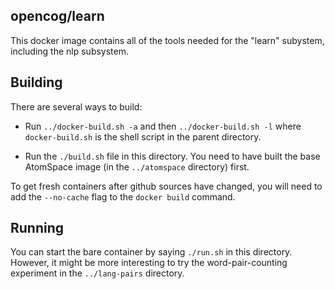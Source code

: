 opencog/learn
-------------
This docker image contains all of the tools needed for the "learn"
subystem, including the nlp subsystem.

## Building

There are several ways to build:
* Run `../docker-build.sh -a` and then `../docker-build.sh -l`
  where `docker-build.sh` is the shell script in the parent directory.

* Run the `./build.sh` file in this directory.  You need to have
  built the base AtomSpace image (in the `../atomspace` directory) first.

To get fresh containers after github sources have changed, you will
need to add the `--no-cache` flag to the `docker build` command.

## Running

You can start the bare container by saying `./run.sh` in this directory.
However, it might be more interesting to try the word-pair-counting
experiment in the `../lang-pairs` directory.
